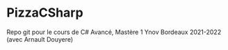 # PizzaCSharp
Repo git pour le cours de C# Avancé, Mastère 1 Ynov Bordeaux 2021-2022 (avec Arnault Douyere)
